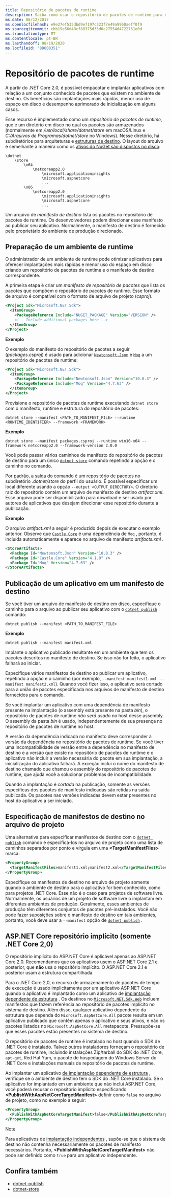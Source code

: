 ```yaml
---
title: Repositório de pacotes de runtime
description: Saiba como usar o repositório de pacotes de runtime para direcionar a manifestos usados pelo .NET Core.
ms.date: 08/12/2017
ms.openlocfilehash: e9e27ef535dbd9e7197c323f7e49a9960aeff0f9
ms.sourcegitcommit: cbb19e56d48cf88375d35d0c27554d4722761e0d
ms.translationtype: MT
ms.contentlocale: pt-BR
ms.lasthandoff: 08/19/2020
ms.locfileid: "88608351"
---
```

# <a name="runtime-package-store"></a>Repositório de pacotes de runtime

A partir do .NET Core 2.0, é possível empacotar e implantar aplicativos com relação a um conjunto conhecido de pacotes que existem no ambiente de destino. Os benefícios são implantações mais rápidas, menor uso de espaço em disco e desempenho aprimorado de inicialização em alguns casos.

Esse recurso é implementado como um *repositório de pacotes de runtime*, que é um diretório em disco no qual os pacotes são armazenados (normalmente em */usr/local/share/dotnet/store* em macOS/Linux e *C:/Arquivos de Programas/dotnet/store* no Windows). Nesse diretório, há subdiretórios para arquiteturas e [estruturas de destino](../../standard/frameworks.md). O layout do arquivo é semelhante à maneira como os [ativos do NuGet são dispostos no disco](/nuget/create-packages/supporting-multiple-target-frameworks#framework-version-folder-structure):

```
\dotnet
    \store
        \x64
            \netcoreapp2.0
                \microsoft.applicationinsights
                \microsoft.aspnetcore
                ...
        \x86
            \netcoreapp2.0
                \microsoft.applicationinsights
                \microsoft.aspnetcore
                ...
```

Um arquivo de *manifesto de destino* lista os pacotes no repositório de pacotes de runtime. Os desenvolvedores podem direcionar esse manifesto ao publicar seu aplicativo. Normalmente, o manifesto de destino é fornecido pelo proprietário do ambiente de produção direcionado.

## <a name="preparing-a-runtime-environment"></a>Preparação de um ambiente de runtime

O administrador de um ambiente de runtime pode otimizar aplicativos para oferecer implantações mais rápidas e menor uso do espaço em disco criando um repositório de pacotes de runtime e o manifesto de destino correspondente.

A primeira etapa é criar um *manifesto de repositório de pacotes* que lista os pacotes que compõem o repositório de pacotes de runtime. Esse formato de arquivo é compatível com o formato de arquivo de projeto (*csproj*).

```xml
<Project Sdk="Microsoft.NET.Sdk">
  <ItemGroup>
    <PackageReference Include="NUGET_PACKAGE" Version="VERSION" />
    <!-- Include additional packages here -->
  </ItemGroup>
</Project>
```

**Exemplo**

O exemplo do manifesto do repositório de pacotes a seguir (*packages.csproj*) é usado para adicionar [`Newtonsoft.Json`](https://www.nuget.org/packages/Newtonsoft.Json/) e [`Moq`](https://www.nuget.org/packages/moq/) a um repositório de pacotes de runtime:

```xml
<Project Sdk="Microsoft.NET.Sdk">
  <ItemGroup>
    <PackageReference Include="Newtonsoft.Json" Version="10.0.3" />
    <PackageReference Include="Moq" Version="4.7.63" />
  </ItemGroup>
</Project>
```

Provisione o repositório de pacotes de runtime executando `dotnet store` com o manifesto, runtime e estrutura do repositório de pacotes:

```dotnetcli
dotnet store --manifest <PATH_TO_MANIFEST_FILE> --runtime <RUNTIME_IDENTIFIER> --framework <FRAMEWORK>
```

**Exemplo**

```dotnetcli
dotnet store --manifest packages.csproj --runtime win10-x64 --framework netcoreapp2.0 --framework-version 2.0.0
```

Você pode passar vários caminhos de manifesto do repositório de pacotes de destino para um único [`dotnet store`](../tools/dotnet-store.md) comando repetindo a opção e o caminho no comando.

Por padrão, a saída do comando é um repositório de pacotes no subdiretório *.dotnet/store* do perfil do usuário. É possível especificar um local diferente usando a opção `--output <OUTPUT_DIRECTORY>`. O diretório raiz do repositório contém um arquivo de manifesto de destino *artifact.xml*. Esse arquivo pode ser disponibilizado para download e ser usado por autores de aplicativos que desejam direcionar esse repositório durante a publicação.

**Exemplo**

O arquivo *artifact.xml* a seguir é produzido depois de executar o exemplo anterior. Observe que [`Castle.Core`](https://www.nuget.org/packages/Castle.Core/) é uma dependência de `Moq` , portanto, é incluída automaticamente e aparece no arquivo de manifesto *artifacts.xml* .

```xml
<StoreArtifacts>
  <Package Id="Newtonsoft.Json" Version="10.0.3" />
  <Package Id="Castle.Core" Version="4.1.0" />
  <Package Id="Moq" Version="4.7.63" />
</StoreArtifacts>
```

## <a name="publishing-an-app-against-a-target-manifest"></a>Publicação de um aplicativo em um manifesto de destino

Se você tiver um arquivo de manifesto de destino em disco, especifique o caminho para o arquivo ao publicar seu aplicativo com o [`dotnet publish`](../tools/dotnet-publish.md) comando:

```dotnetcli
dotnet publish --manifest <PATH_TO_MANIFEST_FILE>
```

**Exemplo**

```dotnetcli
dotnet publish --manifest manifest.xml
```

Implante o aplicativo publicado resultante em um ambiente que tem os pacotes descritos no manifesto de destino. Se isso não for feito, o aplicativo falhará ao iniciar.

Especifique vários manifestos de destino ao publicar um aplicativo, repetindo a opção e o caminho (por exemplo, `--manifest manifest1.xml --manifest manifest2.xml`). Quando você fizer isso, o aplicativo será cortado para a união de pacotes especificada nos arquivos de manifesto de destino fornecidos para o comando.

Se você implantar um aplicativo com uma dependência de manifesto presente na implantação (o assembly está presente na pasta *bin*), o repositório de pacotes de runtime *não será usado* no host desse assembly. O assembly da pasta *bin* é usado, independentemente de sua presença no repositório de pacotes de runtime no host.

A versão da dependência indicada no manifesto deve corresponder à versão da dependência no repositório de pacotes de runtime. Se você tiver uma incompatibilidade de versão entre a dependência no manifesto de destino e a versão que existe no repositório de pacotes de runtime e o aplicativo não incluir a versão necessária do pacote em sua implantação, a inicialização do aplicativo falhará. A exceção inclui o nome do manifesto de destino chamado que chamou o assembly do repositório de pacotes de runtime, que ajuda você a solucionar problemas de incompatibilidade.

Quando a implantação é *cortada* na publicação, somente as versões específicas dos pacotes de manifesto indicadas são retidas na saída publicada. Os pacotes nas versões indicadas devem estar presentes no host do aplicativo a ser iniciado.

## <a name="specifying-target-manifests-in-the-project-file"></a>Especificação de manifestos de destino no arquivo de projeto

Uma alternativa para especificar manifestos de destino com o [`dotnet publish`](../tools/dotnet-publish.md) comando é especificá-los no arquivo de projeto como uma lista de caminhos separados por ponto e vírgula em uma **\<TargetManifestFiles>** marca.

```xml
<PropertyGroup>
  <TargetManifestFiles>manifest1.xml;manifest2.xml</TargetManifestFiles>
</PropertyGroup>
```

Especifique os manifestos de destino no arquivo de projeto somente quando o ambiente de destino para o aplicativo for bem conhecido, como para projetos .NET Core. Esse não é o caso para projetos de software livre. Normalmente, os usuários de um projeto de software livre o implantam em diferentes ambientes de produção. Geralmente, esses ambientes de produção têm diferentes conjuntos de pacotes pré-instalados. Você não pode fazer suposições sobre o manifesto de destino em tais ambientes, portanto, você deve usar a `--manifest` opção de [`dotnet publish`](../tools/dotnet-publish.md) .

## <a name="aspnet-core-implicit-store-net-core-20-only"></a>ASP.NET Core repositório implícito (somente .NET Core 2,0)

O repositório implícito do ASP.NET Core é aplicável apenas ao ASP.NET Core 2.0. Recomendamos que os aplicativos usem o ASP.NET Core 2.1 e posterior, que **não** usa o repositório implícito. O ASP.NET Core 2.1 e posterior usam a estrutura compartilhada.

Para o .NET Core 2,0, o recurso de armazenamento de pacotes de tempo de execução é usado implicitamente por um aplicativo ASP.NET Core quando o aplicativo é implantado como um aplicativo de [implantação dependente de estrutura](index.md#publish-framework-dependent) . Os destinos no [`Microsoft.NET.Sdk.Web`](https://github.com/aspnet/websdk) incluem manifestos que fazem referência ao repositório de pacotes implícito no sistema de destino. Além disso, qualquer aplicativo dependente da estrutura que dependa do `Microsoft.AspNetCore.All` pacote resulta em um aplicativo publicado que contém apenas o aplicativo e seus ativos, e não os pacotes listados no `Microsoft.AspNetCore.All` metapacote. Pressupõe-se que esses pacotes estão presentes no sistema de destino.

O repositório de pacotes de runtime é instalado no host quando o SDK de .NET Core é instalado. Talvez outros instaladores forneçam o repositório de pacotes de runtime, incluindo instalações Zip/tarball do SDK do .NET Core, `apt-get`, Red Hat Yum, o pacote de hospedagem do Windows Server do .NET Core e instalações manuais de repositório de pacotes de runtime.

Ao implantar um aplicativo [de implantação dependente de estrutura](index.md#publish-framework-dependent) , verifique se o ambiente de destino tem o SDK do .NET Core instalado. Se o aplicativo for implantado em um ambiente que não inclui ASP.NET Core, você poderá recusar o repositório implícito especificando  **\<PublishWithAspNetCoreTargetManifest>** definir como `false` no arquivo de projeto, como no exemplo a seguir:

```xml
<PropertyGroup>
  <PublishWithAspNetCoreTargetManifest>false</PublishWithAspNetCoreTargetManifest>
</PropertyGroup>
```

> [!NOTE]
> Para aplicativos de [implantação independentes](index.md#publish-self-contained) , supõe-se que o sistema de destino não contenha necessariamente os pacotes de manifesto necessários. Portanto, **\<PublishWithAspNetCoreTargetManifest>** não pode ser definido como `true` para um aplicativo independente.

## <a name="see-also"></a>Confira também

- [dotnet-publish](../tools/dotnet-publish.md)
- [dotnet-store](../tools/dotnet-store.md)
